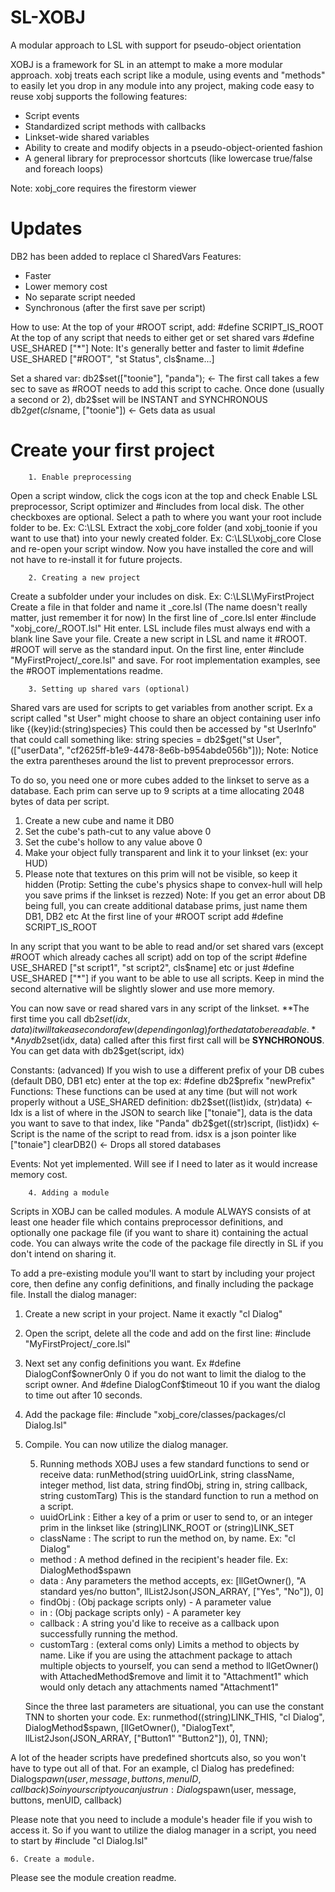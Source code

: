 SL-XOBJ
=======

A modular approach to LSL with support for pseudo-object orientation

XOBJ is a framework for SL in an attempt to make a more modular approach.
xobj treats each script like a module, using events and "methods" to easily let you drop in any module into any project, making code easy to reuse
xobj supports the following features:
- Script events
- Standardized script methods with callbacks
- Linkset-wide shared variables
- Ability to create and modify objects in a pseudo-object-oriented fashion
- A general library for preprocessor shortcuts (like lowercase true/false and foreach loops)

Note: xobj_core requires the firestorm viewer

Updates
=======
DB2 has been added to replace cl SharedVars
Features:
- Faster
- Lower memory cost
- No separate script needed
- Synchronous (after the first save per script)

How to use:
At the top of your #ROOT script, add: #define SCRIPT_IS_ROOT
At the top of any script that needs to either get or set shared vars #define USE_SHARED ["*"]
Note: It's generally better and faster to limit #define USE_SHARED ["#ROOT", "st Status", cls$name...]

Set a shared var:
db2$set(["toonie"], "panda"); <- The first call takes a few sec to save as #ROOT needs to add this script to cache. Once done (usually a second or 2), db2$set will be INSTANT and SYNCHRONOUS
db2$get(cls$name, ["toonie"]) <- Gets data as usual


Create your first project
=======
		1. Enable preprocessing
Open a script window, click the cogs icon at the top and check Enable LSL preprocessor, Script optimizer and #includes from local disk.
The other checkboxes are optional.
Select a path to where you want your root include folder to be. Ex: C:\LSL
Extract the xobj_core folder (and xobj_toonie if you want to use that) into your newly created folder. Ex: C:\LSL\xobj_core
Close and re-open your script window.
Now you have installed the core and will not have to re-install it for future projects.

		2. Creating a new project
Create a subfolder under your includes on disk. Ex: C:\LSL\MyFirstProject
Create a file in that folder and name it _core.lsl (The name doesn't really matter, just remember it for now)
In the first line of _core.lsl enter #include "xobj_core/_ROOT.lsl"
Hit enter. LSL include files must always end with a blank line
Save your file.
Create a new script in LSL and name it #ROOT. #ROOT will serve as the standard input. On the first line, enter #include "MyFirstProject/_core.lsl" and save. For root implementation examples, see the #ROOT implementations readme.


    	3. Setting up shared vars (optional)
Shared vars are used for scripts to get variables from another script. Ex a script called "st User" might choose to share an object containing user info like {(key)id:(string)species}
This could then be accessed by "st UserInfo" that could call something like:
	string species = db2$get("st User", (["userData", "cf2625ff-b1e9-4478-8e6b-b954abde056b"]));
	Note: Notice the extra parentheses around the list to prevent preprocessor errors.
	
To do so, you need one or more cubes added to the linkset to serve as a database. Each prim can serve up to 9 scripts at a time allocating 2048 bytes of data per script.
1. Create a new cube and name it DB0
2. Set the cube's path-cut to any value above 0
3. Set the cube's hollow to any value above 0
4. Make your object fully transparent and link it to your linkset (ex: your HUD)
5. Please note that textures on this prim will not be visible, so keep it hidden
(Protip: Setting the cube's physics shape to convex-hull will help you save prims if the linkset is rezzed)
Note: If you get an error about DB being full, you can create additional database prims, just name them DB1, DB2 etc
At the first line of your #ROOT script add #define SCRIPT_IS_ROOT

In any script that you want to be able to read and/or set shared vars (except #ROOT which already caches all script) add on top of the script #define USE_SHARED ["st script1", "st script2", cls$name] etc or just #define USE_SHARED ["*"] if you want to be able to use all scripts. Keep in mind the second alternative will be slightly slower and use more memory.

You can now save or read shared vars in any script of the linkset.
**The first time you call db2$set(idx, data) it will take a second or a few (depending on lag) for the data to be readable.**
Any db2$set(idx, data) called after this first first call will be **SYNCHRONOUS**.
You can get data with db2$get(script, idx)


Constants:
(advanced) If you wish to use a different prefix of your DB cubes (default DB0, DB1 etc) enter at the top ex:
    #define db2$prefix "newPrefix"
Functions:
  These functions can be used at any time (but will not work properly without a USE_SHARED definition:
    db2$set((list)idx, (str)data) <- Idx is a list of where in the JSON to search like ["tonaie"], data is the data you want to save to that index, like "Panda"
    db2$get((str)script, (list)idx) <- Script is the name of the script to read from. idsx is a json pointer like ["tonaie"]
    clearDB2() <- Drops all stored databases
    
Events:
  Not yet implemented. Will see if I need to later as it would increase memory cost.
    
    	4. Adding a module
Scripts in XOBJ can be called modules. A module ALWAYS consists of at least one header file which contains preprocessor definitions, and optionally one package file (if you want to share it) containing the actual code. You can always write the code of the package file directly in SL if you don't intend on sharing it.

To add a pre-existing module you'll want to start by including your project core, then define any config definitions, and finally including the package file. Install the dialog manager:
1. Create a new script in your project. Name it exactly "cl Dialog"
2. Open the script, delete all the code and add on the first line: #include "MyFirstProject/_core.lsl"
3. Next set any config definitions you want. Ex #define DialogConf$ownerOnly 0 if you do not want to limit the dialog to the script owner. And #define DialogConf$timeout 10 if you want the dialog to time out after 10 seconds.
4. Add the package file: #include "xobj_core/classes/packages/cl Dialog.lsl"
5. Compile. You can now utilize the dialog manager.

	5. Running methods
XOBJ uses a few standard functions to send or receive data:
  runMethod(string uuidOrLink, string className, integer method, list data, string findObj, string in, string callback, string customTarg)
    This is the standard function to run a method on a script.
    - uuidOrLink : Either a key of a prim or user to send to, or an integer prim in the linkset like (string)LINK_ROOT or (string)LINK_SET
    - className : The script to run the method on, by name. Ex: "cl Dialog"
    - method : A method defined in the recipient's header file. Ex: DialogMethod$spawn
    - data : Any parameters the method accepts, ex: [llGetOwner(), "A standard yes/no button", llList2Json(JSON_ARRAY, ["Yes", "No"]), 0]
    - findObj : (Obj package scripts only) - A parameter value
    - in : (Obj package scripts only) - A parameter key
    - callback : A string you'd like to receive as a callback upon successfully running the method.
    - customTarg : (exteral coms only) Limits a method to objects by name. Like if you are using the attachment package to attach multiple objects to yourself, you can send a method to llGetOwner() with AttachedMethod$remove and limit it to "Attachment1" which would only detach any attachments named "Attachment1"
    
    Since the three last parameters are situational, you can use the constant TNN to shorten your code. Ex:
  runmethod((string)LINK_THIS, "cl Dialog", DialogMethod$spawn, [llGetOwner(), "DialogText", llList2Json(JSON_ARRAY, ["Button1" "Button2"]), 0], TNN);
  
  

A lot of the header scripts have predefined shortcuts also, so you won't have to type out all of that. For an example, cl Dialog has predefined:
  Dialog$spawn(user, message, buttons, menuID, callback)
So in your script you can just run:
  Dialog$spawn(user, message, buttons, menUID, callback)
  
Please note that you need to include a module's header file if you wish to access it. So if you want to utilize the dialog manager in a script, you need to start by #include "cl Dialog.lsl"

    6. Create a module.
Please see the module creation readme.

